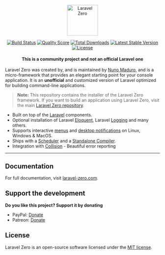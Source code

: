 <p align="center">
    <img title="Laravel Zero" height="100" src="https://raw.githubusercontent.com/laravel-zero/docs/master/images/logo/laravel-zero-readme.png" />
</p>

<p align="center">
  <a href="https://travis-ci.org/laravel-zero/framework"><img src="https://img.shields.io/travis/laravel-zero/framework/stable.svg" alt="Build Status"></img></a>
  <a href="https://scrutinizer-ci.com/g/laravel-zero/framework"><img src="https://img.shields.io/scrutinizer/g/laravel-zero/framework.svg" alt="Quality Score"></img></a>
  <a href="https://packagist.org/packages/laravel-zero/framework"><img src="https://poser.pugx.org/laravel-zero/framework/d/total.svg" alt="Total Downloads"></a>
  <a href="https://packagist.org/packages/laravel-zero/framework"><img src="https://poser.pugx.org/laravel-zero/framework/v/stable.svg" alt="Latest Stable Version"></a>
  <a href="https://packagist.org/packages/laravel-zero/framework"><img src="https://poser.pugx.org/laravel-zero/framework/license.svg" alt="License"></a>
</p>

<h4> <center>This is a <bold>community project</bold> and not an official Laravel one </center></h4>

Laravel Zero was created by, and is maintained by [Nuno Maduro](https://github.com/nunomaduro), and is a micro-framework that provides an elegant starting point for your console application. It is an **unofficial** and customized version of Laravel optimized for building command-line applications.

> **Note:** This repository contains the installer of the Laravel Zero framework. If you want to build an application using Laravel Zero, visit the main [Laravel Zero repository](https://github.com/laravel-zero/laravel-zero).

- Built on top of the [Laravel](https://laravel.com) components.
- Optional installation of Laravel [Eloquent](https://laravel-zero.com/docs/database/), Laravel [Logging](https://laravel-zero.com/docs/logging/) and many others.
- Supports interactive [menus](https://laravel-zero.com/docs/build-interactive-menus/) and [desktop notifications](https://laravel-zero.com/docs/send-desktop-notifications/) on Linux, Windows & MacOS.
- Ships with a [Scheduler](https://laravel-zero.com/docs/task-scheduling/) and  a [Standalone Compiler](https://laravel-zero.com/docs/build-a-standalone-application/).
- Integration with [Collision](https://github.com/nunomaduro/collision) - Beautiful error reporting

------

## Documentation

For full documentation, visit [laravel-zero.com](https://laravel-zero.com/).

## Support the development
**Do you like this project? Support it by donating**

- PayPal: [Donate](https://www.paypal.com/cgi-bin/webscr?cmd=_s-xclick&hosted_button_id=66BYDWAT92N6L)
- Patreon: [Donate](https://www.patreon.com/nunomaduro)

## License

Laravel Zero is an open-source software licensed under the [MIT license](https://github.com/laravel-zero/laravel-zero/blob/stable/LICENSE.md).

